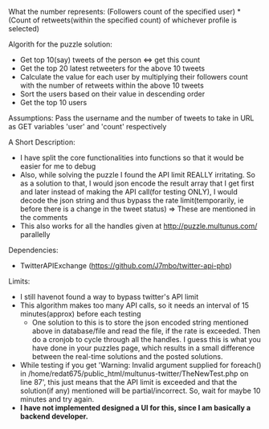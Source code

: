 What the number represents:
  (Followers count of the specified user) * (Count of retweets(within the specified count) of whichever profile is selected)


Algorith for the puzzle solution:
- Get top 10(say) tweets of the person <=> get this count 
- Get the top 20 latest retweeters for the above 10 tweets
- Calculate the value for each user by multiplying their followers count with the number of retweets within the above 10 tweets
- Sort the users based on their value in descending order
- Get the top 10 users

Assumptions:
	Pass the username and the number of tweets to take in URL as GET variables 'user' and 'count' respectively

A Short Description:
 - I have split the core functionalities into functions so that it would be easier for me to debug
 - Also, while solving the puzzle I found the API limit REALLY irritating. So as a solution to that, I would json encode the result array that I get first and later instead of making the API call(for testing ONLY), I would decode the json string and thus bypass the rate limit(temporarily, ie before there is a change in the tweet status) => These are mentioned in the comments
 - This also works for all the handles given at http://puzzle.multunus.com/ parallelly


Dependencies:
 - TwitterAPIExchange (https://github.com/J7mbo/twitter-api-php)

Limits:
 - I still havenot found a way to bypass twitter's API limit
 - This algorithm makes too many API calls, so it needs an interval of 15 minutes(approx) before each testing
 	- One solution to this is to store the json encoded string mentioned above in database/file and read the file, if the rate is exceeded. Then do a cronjob to cycle through all the handles. I guess this is what you have done in your puzzles page, which results in a small difference between the real-time solutions and the posted solutions.
 - While testing if you get 'Warning: Invalid argument supplied for foreach() in /home/redat675/public_html/multunus-twitter/TheNewTest.php on line 87', this just means that the API limit is exceeded and that the solution(if any) mentioned will be partial/incorrect. So, wait for maybe 10 minutes and try again.
 - **I have not implemented designed a UI for this, since I am basically a backend developer.**
